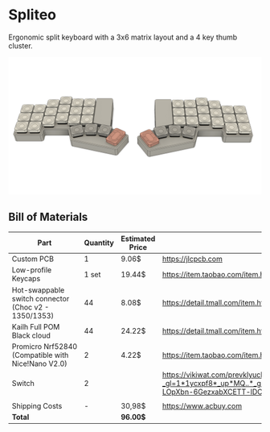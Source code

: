 # Spliteo

Ergonomic split keyboard with a 3x6 matrix layout and a 4 key thumb cluster.

![Spliteo](./design/design.png)

## Bill of Materials

| Part                                                 | Quantity | Estimated Price | Source                                                                                                                                                                                    |
| ---------------------------------------------------- | -------- | --------------- | ----------------------------------------------------------------------------------------------------------------------------------------------------------------------------------------- |
| Custom PCB                                           | 1        | 9.06$           | https://jlcpcb.com                                                                                                                                                                        |
| Low-profile Keycaps                                  | 1 set    | 19.44$          | https://item.taobao.com/item.htm?id=873448851434                                                                                                                                          |
| Hot-swappable switch connector (Choc v2 - 1350/1353) | 44       | 8.08$           | https://detail.tmall.com/item.htm?id=640063427738                                                                                                                                         |
| Kailh Full POM Black cloud                           | 44       | 24.22$          | https://detail.tmall.com/item.htm?id=813618264203                                                                                                                                         |
| Promicro Nrf52840 (Compatible with Nice!Nano V2.0)   | 2        | 4.22$           | https://item.taobao.com/item.htm?id=799443140168                                                                                                                                          |
| Switch                                               | 2        |                 | https://vikiwat.com/prevklyuchvatel-2poz-03a-4vdc-spdt?_gl=1*1ycxpf8*_up*MQ..*_gs*MQ..&gclid=Cj0KCQjwtJ6_BhDWARIsAGanmKfTHJL2aIPRrds-LOpXbn-6GezxabXCETT-lDOsea4CDu5uTdaZ-T0aAu2pEALw_wcB |
|                                                      |          |                 |                                                                                                                                                                                           |
| Shipping Costs                                       | -        | 30,98$          | https://www.acbuy.com                                                                                                                                                                     |
| **Total**                                            |          | **96.00$**      |                                                                                                                                                                                           |


